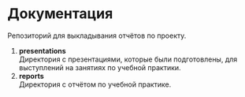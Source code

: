 # Документация
Репозиторий для выкладывания отчётов по проекту.
1. **presentations** \
Директория с презентациями, которые были подготовлены, для выступлений на занятиях по учебной практики.
2. **reports** \
Директория с отчётом по учебной практике.
